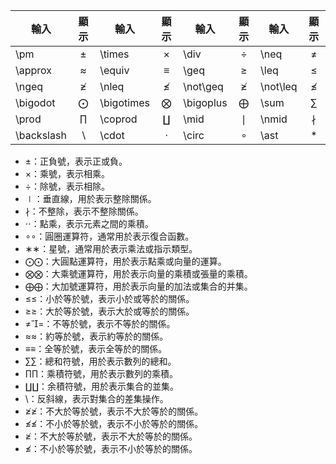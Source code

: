 
| 輸入         |      顯示      | 輸入         |      顯示      | 輸入        |     顯示      | 輸入       |     顯示     |
| ---------- | :----------: | ---------- | :----------: | --------- | :---------: | -------- | :--------: |
| \pm        |    $\pm$     | \times     |   $\times$   | \div      |   $\div$    | \neq     |   $\neq$   |
| \approx    |  $\approx$   | \equiv     |   $\equiv$   | \geq      |   $\geq$    | \leq     |   $\leq$   |
| \ngeq      |   $\ngeq$    | \nleq      |   $\nleq$    | \not\geq  | $\not \geq$ | \not\leq | $\not\leq$ |
| \bigodot   |  $\bigodot$  | \bigotimes | $\bigotimes$ | \bigoplus | $\bigoplus$ | \sum     |   $\sum$   |
| \prod      |   $\prod$    | \coprod    |  $\coprod$   | \mid      |   $\mid$    | \nmid    |  $\nmid$   |
| \backslash | $\backslash$ | \cdot      |   $\cdot$    | \circ     |   $\circ$   | \ast     |   $\ast$   |

- $\pm$：正負號，表示正或負。
- $\times$：乘號，表示相乘。
- $\div$：除號，表示相除。
- $\mid$：垂直線，用於表示整除關係。
- $\nmid$：不整除，表示不整除關係。
- ⋅⋅：點乘，表示元素之間的乘積。
- ∘∘：圓圈運算符，通常用於表示復合函數。
- ∗∗：星號，通常用於表示乘法或指示類型。
- ⨀⨀：大圓點運算符，用於表示點乘或向量的運算。
- ⨂⨂：大乘號運算符，用於表示向量的乘積或張量的乘積。
- ⨁⨁：大加號運算符，用於表示向量的加法或集合的并集。
- ≤≤：小於等於號，表示小於或等於的關係。
- ≥≥：大於等於號，表示大於或等於的關係。
- ≠=：不等於號，表示不等於的關係。
- ≈≈：約等於號，表示約等於的關係。
- ≡≡：全等於號，表示全等於的關係。
- ∑∑：總和符號，用於表示數列的總和。
- ∏∏：乘積符號，用於表示數列的乘積。
- ∐∐：余積符號，用於表示集合的並集。
- \\：反斜線，表示對集合的差集操作。
- ≱≱：不大於等於號，表示不大於等於的關係。
- ≰≰：不小於等於號，表示不小於等於的關係。
- $\ngeq$：不大於等於號，表示不大於等於的關係。
- $\nleq$：不小於等於號，表示不小於等於的關係。
